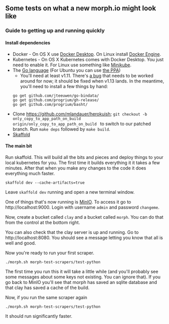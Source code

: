 ## Some tests on what a new morph.io might look like

### Guide to getting up and running quickly

#### Install dependencies

* Docker - On OS X use [Docker Desktop](https://docs.docker.com/docker-for-mac/install/). On Linux install [Docker Engine](https://docs.docker.com/install/linux/docker-ce/ubuntu/).
* Kubernetes - On OS X Kubernetes comes with Docker Desktop. You just need to enable it. For Linux use something like [Minikube](https://kubernetes.io/docs/setup/learning-environment/minikube/).
* The [Go language](https://golang.org/doc/install) (For Ubuntu you can use [the PPA](https://github.com/golang/go/wiki/Ubuntu))
  * You'll need at least v1.11. There's [a bug](https://github.com/golang/go/issues/27215) that needs to be worked around for now; it should be fixed when v1.13 lands. In the meantime, you'll need to install a few things by hand:
  ````
  go get github.com/jteeuwen/go-bindata/
  go get github.com/progrium/gh-release/
  go get github.com/progrium/basht/
  ````
* Clone https://github.com/mlandauer/herokuish; `git checkout -b only_copy_to_app_path_on_build origin/only_copy_to_app_path_on_build ` to switch to our patched branch. Run `make deps` followed by `make build`.
* [Skaffold](https://skaffold.dev/docs/getting-started/)

#### The main bit

Run skaffold. This will build all the bits and pieces and deploy things to your local kubernetes for you. The first time it builds everything it it takes a few minutes. After that when you make any changes to the code it does everything much faster.
```
skaffold dev --cache-artifacts=true
```

Leave `skaffold dev` running and open a new terminal window.

One of things that's now running is [MinIO](https://min.io/). To access it go to http://localhost:9000. Login with username `admin` and password `changeme`.

Now, create a bucket called `clay` and a bucket called `morph`. You can do that from the control at the bottom right.

You can also check that the clay server is up and running. Go to http://localhost:8080. You should see a message letting you know that all is well and good.

Now you're ready to run your first scraper.

```
./morph.sh morph-test-scrapers/test-python
```

The first time you run this it will take a little while (and you'll probably see some messages about some keys not existing. You can ignore that). If you go back to MinIO you'll see that morph has saved an sqlite database and that clay has saved a cache of the build.

Now, if you run the same scraper again

```
./morph.sh morph-test-scrapers/test-python
```

It should run significantly faster.
